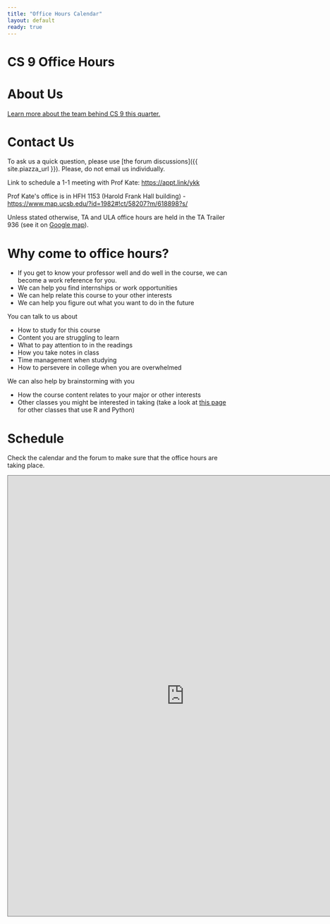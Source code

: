 ```yaml
---
title: "Office Hours Calendar"
layout: default
ready: true
---
```


<h1><strong>CS 9 Office Hours</strong></h1>

# About Us

[Learn more about the team behind CS 9 this quarter.](https://docs.google.com/presentation/d/e/2PACX-1vSvrVhizlFPqCeAPyMcSvKDb73aBw_DAI4B1EAcFWZw6iO1woCHxC8wBmeUZdw9Hj7D8rMsilnqlF9I/pub?start=false&loop=true&delayms=5000)

# Contact Us

To ask us a quick question, please use [the forum discussions]({{ site.piazza_url }}). Please, do not email us individually.

Link to schedule a 1-1 meeting with Prof Kate: <https://appt.link/ykk>

Prof Kate's office is in HFH 1153 (Harold Frank Hall building) - <https://www.map.ucsb.edu/?id=1982#!ct/58207?m/618898?s/>

Unless stated otherwise, TA and ULA office hours are held in the TA Trailer 936 (see it on [Google map](https://maps.app.goo.gl/7US8Hb3WXQw7MZma6)).


# Why come to office hours?
* If you get to know your professor well and do well in the course, we can become a work reference for you.
* We can help you find internships or work opportunities
* We can help relate this course to your other interests
* We can help you figure out what you want to do in the future

You can talk to us about
* How to study for this course
* Content you are struggling to learn
* What to pay attention to in the readings
* How you take notes in class
* Time management when studying
* How to persevere in college when you are overwhelmed
  
We can also help by brainstorming with you
* How the course content relates to your major or other interests
* Other classes you might be interested in taking (take a look at [this page](https://datascience.ucsb.edu/instruction) for other classes that use R and Python)


# Schedule

Check the calendar and the forum to make sure that the office hours are taking place.

<iframe src="https://calendar.google.com/calendar/embed?height=800&wkst=1&ctz=America%2FLos_Angeles&showPrint=0&mode=WEEK&title=CS9%20S25%20Office%20Hours&src=Y182NzlkNjg5ZWVlYTYxMzNmZTQ4OTMyM2JkNzJlM2MzN2EzMzI5OGUyNzMxODE3Yjc2YTk1ZGMxOTExZTcxY2EzQGdyb3VwLmNhbGVuZGFyLmdvb2dsZS5jb20&src=ZW4udXNhI2hvbGlkYXlAZ3JvdXAudi5jYWxlbmRhci5nb29nbGUuY29t&color=%233F51B5&color=%230B8043" style="border:solid 1px #777" width="800" height="1000" frameborder="0" scrolling="no"></iframe>
